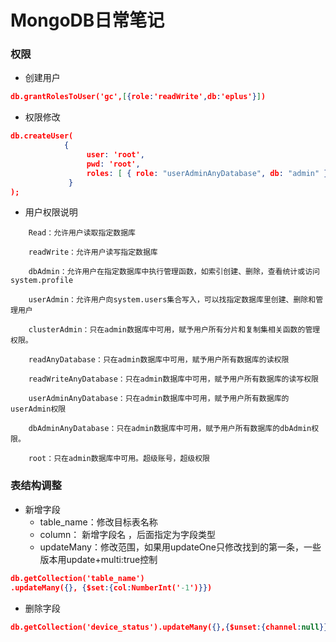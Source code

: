 # MongoDB日常笔记

### 权限

+ 创建用户

```json
db.grantRolesToUser('gc',[{role:'readWrite',db:'eplus'}])
```

+ 权限修改

```json
db.createUser(
			{
				 user: 'root',
				 pwd: 'root',
			  	 roles: [ { role: "userAdminAnyDatabase", db: "admin" } ]
			 }
);
```

+ 用户权限说明

```
	Read：允许用户读取指定数据库
	
    readWrite：允许用户读写指定数据库
    
	dbAdmin：允许用户在指定数据库中执行管理函数，如索引创建、删除，查看统计或访问system.profile
	
	userAdmin：允许用户向system.users集合写入，可以找指定数据库里创建、删除和管理用户
	
	clusterAdmin：只在admin数据库中可用，赋予用户所有分片和复制集相关函数的管理权限。
	
	readAnyDatabase：只在admin数据库中可用，赋予用户所有数据库的读权限
	
	readWriteAnyDatabase：只在admin数据库中可用，赋予用户所有数据库的读写权限
	
	userAdminAnyDatabase：只在admin数据库中可用，赋予用户所有数据库的userAdmin权限
	
	dbAdminAnyDatabase：只在admin数据库中可用，赋予用户所有数据库的dbAdmin权限。
	
	root：只在admin数据库中可用。超级账号，超级权限
```



### 表结构调整

+ 新增字段
  + table_name：修改目标表名称
  + column： 新增字段名 ，后面指定为字段类型
  + updateMany：修改范围，如果用updateOne只修改找到的第一条，一些版本用update+multi:true控制

```json
db.getCollection('table_name')
.updateMany({}, {$set:{col:NumberInt('-1')}})
```

+ 删除字段

```json
db.getCollection('device_status').updateMany({},{$unset:{channel:null}},false, true)
```




